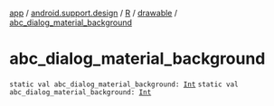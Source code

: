 [app](../../../index.md) / [android.support.design](../../index.md) / [R](../index.md) / [drawable](index.md) / [abc_dialog_material_background](.)

# abc_dialog_material_background

`static val abc_dialog_material_background: `[`Int`](https://kotlinlang.org/api/latest/jvm/stdlib/kotlin/-int/index.html)
`static val abc_dialog_material_background: `[`Int`](https://kotlinlang.org/api/latest/jvm/stdlib/kotlin/-int/index.html)